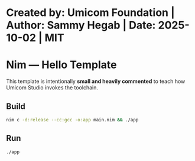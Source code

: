 # Created by: Umicom Foundation | Author: Sammy Hegab | Date: 2025-10-02 | MIT

# Nim — Hello Template

This template is intentionally **small and heavily commented** to teach how
Umicom Studio invokes the toolchain.

## Build
```bash
nim c -d:release --cc:gcc -o:app main.nim && ./app
```

## Run
```bash
./app
```


